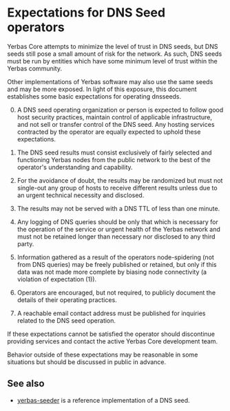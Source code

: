 Expectations for DNS Seed operators
====================================

Yerbas Core attempts to minimize the level of trust in DNS seeds,
but DNS seeds still pose a small amount of risk for the network.
As such, DNS seeds must be run by entities which have some minimum
level of trust within the Yerbas community.

Other implementations of Yerbas software may also use the same
seeds and may be more exposed. In light of this exposure, this
document establishes some basic expectations for operating dnsseeds.

0. A DNS seed operating organization or person is expected to follow good
host security practices, maintain control of applicable infrastructure,
and not sell or transfer control of the DNS seed. Any hosting services
contracted by the operator are equally expected to uphold these expectations.

1. The DNS seed results must consist exclusively of fairly selected and
functioning Yerbas nodes from the public network to the best of the
operator's understanding and capability.

2. For the avoidance of doubt, the results may be randomized but must not
single-out any group of hosts to receive different results unless due to an
urgent technical necessity and disclosed.

3. The results may not be served with a DNS TTL of less than one minute.

4. Any logging of DNS queries should be only that which is necessary
for the operation of the service or urgent health of the Yerbas
network and must not be retained longer than necessary nor disclosed
to any third party.

5. Information gathered as a result of the operators node-spidering
(not from DNS queries) may be freely published or retained, but only
if this data was not made more complete by biasing node connectivity
(a violation of expectation (1)).

6. Operators are encouraged, but not required, to publicly document the
details of their operating practices.

7. A reachable email contact address must be published for inquiries
related to the DNS seed operation.

If these expectations cannot be satisfied the operator should
discontinue providing services and contact the active Yerbas
Core development team.

Behavior outside of these expectations may be reasonable in some
situations but should be discussed in public in advance.

See also
----------
- [yerbas-seeder](https://github.com/nightlyyerbas/yerbas-seeder) is a reference implementation of a DNS seed.
